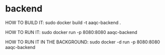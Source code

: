 # backend
HOW TO BUILD IT:
sudo docker build -t aaqc-backend .


HOW TO RUN IT:
sudo docker run -p 8080:8080 aaqc-backend


HOW TO RUN IT IN THE BACKGROUND:
sudo docker -d run -p 8080:8080 aaqc-backend